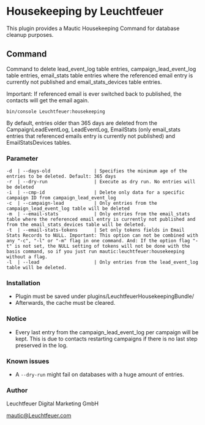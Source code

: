 # Housekeeping by Leuchtfeuer
This plugin provides a Mautic Housekeeping Command for database cleanup purposes.

## Command
Command to delete lead_event_log table entries, campaign_lead_event_log table entries, email_stats table entries where the referenced email entry is currently not published and email_stats_devices table entries.

Important: If referenced email is ever switched back to published, the contacts will get the email again.

```
bin/console Leuchtfeuer:housekeeping
```
By default, entries older than 365 days are deleted from the CampaignLeadEventLog, LeadEventLog, EmailStats (only email_stats entries that referenced emails entry is currently not published) and EmailStatsDevices tables.

### Parameter
```
-d  | --days-old                | Specifies the minimum age of the entries to be deleted. Default: 365 days
-r  | --dry-run                 | Execute as dry run. No entries will be deleted
-i  | --cmp-id                  | Delete only data for a specific campaign ID from campaign_lead_event_log
-c  | --campaign-lead           | Only entries from the campaign_lead_event_log table will be deleted
-m  | --email-stats             | Only entries from the email_stats table where the referenced email entry is currently not published and from the email_stats_devices table will be deleted.
-t  | --email-stats-tokens      | Set only tokens fields in Email Stats Records to NULL. Important: This option can not be combined with any "-c", "-l" or "-m" flag in one command. And: If the option flag "-t" is not set, the NULL setting of tokens will not be done with the basis command, so if you just run mautic:leuchtfeuer:housekeeping without a flag.
-l  | --lead                    | Only entries from the lead_event_log table will be deleted.
```

### Installation
- Plugin must be saved under plugins/LeuchtfeuerHousekeepingBundle/
- Afterwards, the cache must be cleared.

### Notice
- Every last entry from the campaign_lead_event_log per campaign will be kept. This is due to contacts restarting campaigns if there is no last step preserved in the log.

### Known issues
- A `--dry-run` might fail on databases with a huge amount of entries.

### Author
Leuchtfeuer Digital Marketing GmbH

mautic@Leuchtfeuer.com
